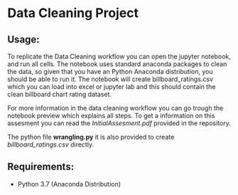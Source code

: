 # Data Cleaning Project

## Usage: 
To replicate the Data Cleaning workflow you can open the jupyter notebook, and run all cells. The notebook uses standard anaconda packages to clean the data, so given that you have an Python Anaconda distribution, you should be able to run it. The notebook will create billboard_ratings.csv which you can load into excel or jupyter lab and this should contain the clean billboard chart rating dataset.

For more information in the data cleaning workflow you can go trough the notebook preview which explains all steps. To get a information on this assesment you can read the *InitialAssesment.pdf* provided in the repository.

The python file **wrangling.py** it is also provided to create *billboard_ratings.csv* directly.

## Requirements: 
- Python 3.7 (Anaconda Distribution)